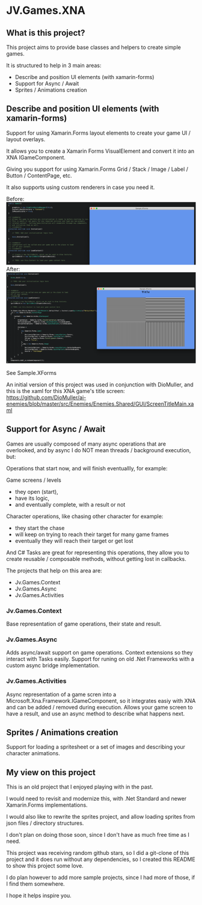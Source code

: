 # JV.Games.XNA

## What is this project?

This project aims to provide base classes and helpers to create simple games.

It is structured to help in 3 main areas:
 - Describe and position UI elements (with xamarin-forms)
 - Support for Async / Await
 - Sprites / Animations creation

## Describe and position UI elements (with xamarin-forms)

Support for using Xamarin.Forms layout elements to create your game UI / layout overlays.

It allows you to create a Xamarin Forms VisualElement and convert it into an XNA IGameComponent.

Giving you support for using Xamarin.Forms Grid / Stack / Image / Label / Button / ContentPage, etc.

It also supports using custom renderers in case you need it.

Before:
![alt text](docs/base_xna.png "Base XNA project")
After:
![alt text](docs/base_xna_forms.png "Base XNA project with Forms")

See Sample.XForms

An initial version of this project was used in conjunction with DioMuller, and this is the xaml for this XNA game's title screen:
https://github.com/DioMuller/ai-enemies/blob/master/src/Enemies/Enemies.Shared/GUI/ScreenTitleMain.xaml

## Support for Async / Await

Games are usually composed of many async operations that are overlooked,
and by async I do NOT mean threads / background execution, but:

Operations that start now, and will finish eventuallly, for example:

Game screens / levels
- they open (start),
- have its logic,
- and eventually complete, with a result or not

Character operations, like chasing other character for example:
- they start the chase
- will keep on trying to reach their target for many game frames
- eventually they will reach their target or get lost

And C# Tasks are great for representing this operations,
they allow you to create reusable / composable methods, without
getting lost in callbacks.

The projects that help on this area are:
- Jv.Games.Context
- Jv.Games.Async
- Jv.Games.Activities

### Jv.Games.Context

Base representation of game operations, their state and result.

### Jv.Games.Async

Adds async/await support on game operations.
Context extensions so they interact with Tasks easily.
Support for runing on old .Net Frameworks with a custom async bridge implementation.

### Jv.Games.Activities

Async representation of a game scren into a Microsoft.Xna.Framework.IGameComponent,
so it integrates easiy with XNA and can be added / removed during execution.
Allows your game screen to have a result, and use an async method to describe
what happens next.

## Sprites / Animations creation

Support for loading a spritesheet or a set of images and describing your character animations.


## My view on this project

This is an old project that I enjoyed playing with in the past.

I would need to revisit and modernize this, with .Net Standard and newer Xamarin.Forms implementations.

I would also like to rewrite the sprites project, and allow loading sprites from json files / directory structures.

I don't plan on doing those soon, since I don't have as much free time as I need.

This project was receiving random github stars, so I did a git-clone of this project and it does run without any dependencies, so I created this README to show this project some love.

I do plan however to add more sample projects, since I had more of those, if I find them somewhere.

I hope it helps inspire you.
